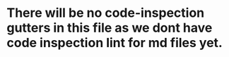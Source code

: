 # There will be no code-inspection gutters in this file as we dont have code inspection lint for md files yet.

